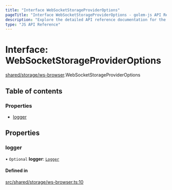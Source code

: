 ```yaml
---
title: "Interface WebSocketStorageProviderOptions"
pageTitle: "Interface WebSocketStorageProviderOptions - golem-js API Reference"
description: "Explore the detailed API reference documentation for the Interface WebSocketStorageProviderOptions within the golem-js SDK for the Golem Network."
type: "JS API Reference"
---
```

# Interface: WebSocketStorageProviderOptions

[shared/storage/ws-browser](../modules/shared_storage_ws_browser).WebSocketStorageProviderOptions

## Table of contents

### Properties

- [logger](shared_storage_ws_browser.WebSocketStorageProviderOptions#logger)

## Properties

### logger

• `Optional` **logger**: [`Logger`](shared_utils_logger_logger.Logger)

#### Defined in

[src/shared/storage/ws-browser.ts:10](https://github.com/golemfactory/golem-js/blob/ed1cf1df/src/shared/storage/ws-browser.ts#L10)
